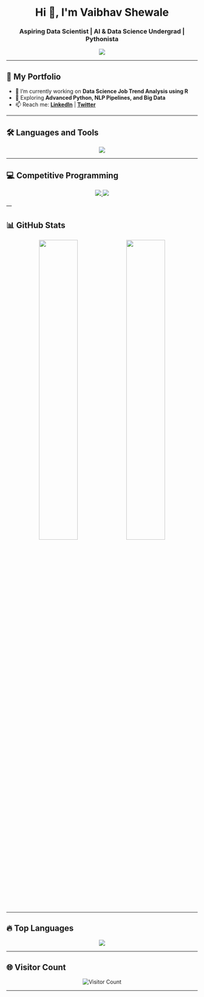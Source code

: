 <h1 align="center">Hi 👋, I'm Vaibhav Shewale</h1>
<h3 align="center">Aspiring Data Scientist | AI & Data Science Undergrad | Pythonista</h3>

<p align="center">
  <img src="https://readme-typing-svg.herokuapp.com/?lines=Passionate+about+AI+%26+DS;Lifelong+Learner;Open+Source+Contributor;HackerRank+Python+Champion&center=true&width=500&height=50">
</p>

---

## 🚀 My Portfolio

- 🔭 I’m currently working on **Data Science Job Trend Analysis using R**
- 🌱 Exploring **Advanced Python, NLP Pipelines, and Big Data**
- 📫 Reach me: **[LinkedIn](www.linkedin.com/in/vaibhav-shewale01)** | **[Twitter](https://x.com/VladNoxAeterna)**

---

## 🛠️ Languages and Tools

<p align="center">
  <img src="https://skillicons.dev/icons?i=python,r,java,html,css,bootstrap,vscode,git,github,linux,postgresql" />
</p>

---

## 💻 Competitive Programming

<p align="center">
  <a href="https://www.hackerrank.com/vaibhavshewale">
    <img src="https://img.shields.io/badge/HackerRank-2%20⭐-green?style=for-the-badge&logo=hackerrank" />
  </a>
  <a href="https://leetcode.com/yourusername">
    <img src="https://img.shields.io/badge/LeetCode-Active-orange?style=for-the-badge&logo=leetcode" />
  </a>
</p>

—

## 📊 GitHub Stats

<p align="center">
  <img src="https://github-readme-stats.vercel.app/api?username=VaibhavShewale&show_icons=true&theme=radical" width="45%" />
  <img src="https://github-readme-streak-stats.herokuapp.com/?user=VaibhavShewale&theme=radical" width="45%" />
</p>

---

## 🔥 Top Languages

<p align="center">
  <img src="https://github-readme-stats.vercel.app/api/top-langs/?username=VaibhavShewale&layout=compact&theme=tokyonight" />
</p>

---

## 🌐 Visitor Count

<p align="center">
  <img src="https://profile-counter.glitch.me/vaibhavsss/count.svg" alt="Visitor Count" />
</p>

---
